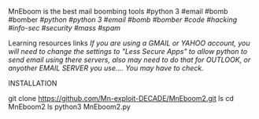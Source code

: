 MnEboom is the best mail boombing tools 
#python 3 #email #bomb #bomber
*#python* *#python 3* *#email* *#bomb* *#bomber* *#code* *#hacking* *#info-sec* *#security* *#mass* *#spam*



 Learning resources links
*If you are using a GMAIL or YAHOO account, you will need to change the settings to "Less Secure Apps" to allow python to send email using there servers, also may need to do that for OUTLOOK, or anyother EMAIL SERVER you use.... You may have to check.*






INSTALLATION 

git clone https://github.com/Mn-exploit-DECADE/MnEboom2.git
                                                                                      ls 
                                                                                            cd MnEboom2
                                                                                                         ls
                                                                                                            python3 MnEboom2.py
